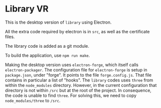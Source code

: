 # Library VR

This is the desktop version of `library` using Electron.

All the extra code required by electron is in `src`, as well as the certificate files.

The library code is added as a git module.

To build the application, use `npm run make`.

Making the desktop version uses `electron-forge`, which itself calls `electron-packager`. The configuration file for `electron-forge` is setup in `package.json`, under "forge". It points to the file `forge.config.js`. That file contains in particular a list of "hooks". The `library` codes uses `three` from within the `node_modules` directory. However, in the current configuration that directory is not within `/src` but at the root of the project. In consequence, the code is unable to find `three`. For solving this, we need to copy `node_modules/three` to `/src`.

